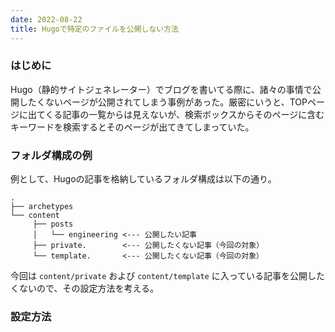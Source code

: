 ```yaml
---
date: 2022-08-22
title: Hugoで特定のファイルを公開しない方法
---
```


### はじめに
Hugo（静的サイトジェネレーター）でブログを書いてる際に、諸々の事情で公開したくないページが公開されてしまう事例があった。厳密にいうと、TOPページに出てくる記事の一覧からは見えないが、検索ボックスからそのページに含むキーワードを検索するとそのページが出てきてしまっていた。

### フォルダ構成の例
例として、Hugoの記事を格納しているフォルダ構成は以下の通り。
```
.
├── archetypes
└── content
     ├── posts
     │   └── engineering <--- 公開したい記事
     ├── private.        <--- 公開したくない記事（今回の対象）
     └── template.       <--- 公開したくない記事（今回の対象）
```
今回は `content/private` および `content/template` に入っている記事を公開したくないので、その設定方法を考える。

### 設定方法

